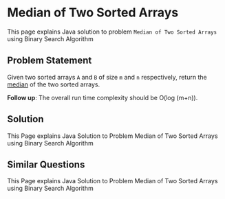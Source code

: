 [comment]: metadata=
[comment]: keywords=
[comment]: robots=
<h1>Median of Two Sorted Arrays</h1>
<p>This page explains Java solution to problem <code className="inline">Median of Two Sorted Arrays</code> using Binary Search Algorithm</p>


<h2 className="heading">Problem Statement</h2>
<p>
Given two sorted arrays <code class="inline">A</code> and <code className="inline">B</code> of size <code className="inline">m</code> and <code className="inline">n</code> respectively, return the <a href="https://en.wikipedia.org/wiki/Median" className="absolute" target="_blank" rel="noopener noreferrer">median</a> of the two sorted arrays.
</p>

<p>
<strong>Follow up</strong>: The overall run time complexity should be O(log (m+n)).
</p>

<h2 className="heading">Solution</h2>
<p>This Page explains Java Solution to Problem Median of Two Sorted Arrays using Binary Search Algorithm</p>


<h2 className="heading">Similar Questions</h2>
<p>This Page explains Java Solution to Problem Median of Two Sorted Arrays using Binary Search Algorithm</p>
